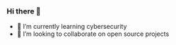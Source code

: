 ### Hi there 👋

- 🌱 I’m currently learning cybersecurity
- 👯 I’m looking to collaborate on open source projects

